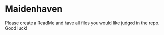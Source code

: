 # Maidenhaven
Please create a ReadMe and have all files you would like judged in the repo. Good luck!
